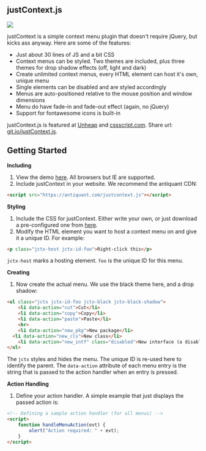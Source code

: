 ## justContext.js
![](https://raw.githubusercontent.com/minxomat/justContext.js/master/title.png)

justContext is a simple context menu plugin that doesn't require jQuery, but kicks ass anyway. Here are some of the features:

- Just about 30 lines of JS and a bit CSS
- Context menus can be styled. Two themes are included, plus three themes for drop shadow effects (off, light and dark)
- Create unlimited context menus, every HTML element can host it's own, unique menu
- Single elements can be disabled and are styled accordingly
- Menus are auto-positioned relative to the mouse position and window dimensions
- Menu do have fade-in and fade-out effect (again, no jQuery)
- Support for fontawesome icons is built-in

justContext.js is featured at [Unheap](http://www.unheap.com/other/miscellaneous/justcontext-js/) and [cssscript.com](http://www.cssscript.com/lightweight-context-menu-javascript-library-justcontext-js/). Share url: [git.io/justContext.js](https://git.io/justContext.js).

## Getting Started

**Including**

1. View the demo [here](http://minxomat.github.io/justContext.js). All browsers but IE are supported.
2. Include justContext in your website. We recommend the antiquant CDN:

```html
<script src="https://antiquant.com/justcontext.js"></script>
```

**Styling**

1. Include the CSS for justContext. Either write your own, or just download a pre-configured one from [here](https://raw.githubusercontent.com/minxomat/justContext.js/gh-pages/lib/justcontext.css).
2. Modify the HTML element you want to host a context menu on and give it a unique ID. For example:

```HTML
<p class="jctx-host jctx-id-foo">Right-click this</p>
```

`jctx-host` marks a hosting element. `foo` is the unique ID for this menu.

**Creating**

1. Now create the actual menu. We use the black theme here, and a drop shadow:

```HTML
<ul class="jctx jctx-id-foo jctx-black jctx-black-shadow">
	<li data-action="cut">Cut</li>
	<li data-action="copy">Copy</li>
	<li data-action="paste">Paste</li>
	<hr>
	<li data-action="new_pkg">New package</li>
  <li data-action="new_cls">New class</li>
	<li data-action="new_intf" class="disabled">New interface (a disabled entry)</li>
</ul>
```

The `jctx` styles and hides the menu. The unique ID is re-used here to identify the parent. The `data-action` attribute of each menu entry is the string that is passed to the action handler when an entry is pressed.

**Action Handling**

1. Define your action handler. A simple example that just displays the passed action is:

```HTML
<!-- Defining a sample action handler (for all menus) -->
<script>
	function handleMenuAction(evt) {
		alert("Action required: " + evt);
	}
</script>
```
